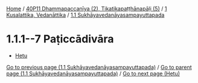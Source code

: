 
[Home](/) / [40P11 Dhammapaccanīya (2), Tikatikapaṭṭhānapāḷi (5)](/tipitaka/40P11.md) / [1 Kusalattika, Vedanāttika](/tipitaka/40P11/1.md) / [1.1 Sukhāyavedanāyasampayuttapada](/tipitaka/40P11/1/1.1.md)

# 1.1.1--7 Paṭiccādivāra

* [Hetu](/tipitaka/40P11/1/1.1/1.1.1--7/Hetu.md)

[Go to previous page (1.1 Sukhāyavedanāyasampayuttapada)](/tipitaka/40P11/1/1.1.md) / [Go to parent page (1.1 Sukhāyavedanāyasampayuttapada)](/tipitaka/40P11/1/1.1.md) / [Go to next page (Hetu)](/tipitaka/40P11/1/1.1/1.1.1--7/Hetu.md)


